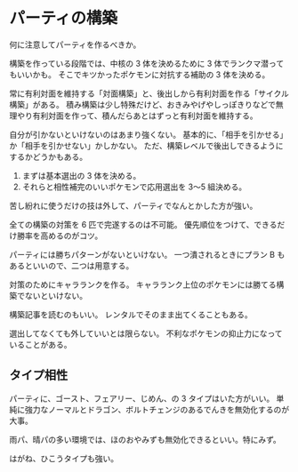 # パーティの構築

何に注意してパーティを作るべきか。

構築を作っている段階では、中核の 3 体を決めるために 3 体でランクマ潜ってもいいかも。
そこでキツかったポケモンに対抗する補助の 3 体を決める。

常に有利対面を維持する「対面構築」と、後出しから有利対面を作る「サイクル構築」がある。
積み構築は少し特殊だけど、おきみやげやしっぽきりなどで無理やり有利対面を作って、積んだらあとはずっと有利対面を維持する。

自分が引かないといけないのはあまり強くない。
基本的に、「相手を引かせる」か「相手を引かせない」かしかない。
ただ、構築レベルで後出しできるようにするかどうかもある。

1. まずは基本選出の 3 体を決める。
2. それらと相性補完のいいポケモンで応用選出を 3〜5 組決める。

苦し紛れに使うだけの技は外して、パーティでなんとかした方が強い。

全ての構築の対策を 6 匹で完遂するのは不可能。
優先順位をつけて、できるだけ勝率を高めるのがコツ。

パーティには勝ちパターンがないといけない。
一つ潰されるときにプラン B もあるといいので、二つは用意する。

対策のためにキャラランクを作る。
キャラランク上位のポケモンには勝てる構築でないといけない。

構築記事を読むのもいい。
レンタルでそのまま出てくることもある。

選出してなくても外していいとは限らない。
不利なポケモンの抑止力になっていることがある。

## タイプ相性

パーティに、ゴースト、フェアリー、じめん、の 3 タイプはいた方がいい。
単純に強力なノーマルとドラゴン、ボルトチェンジのあるでんきを無効化するのが大事。

雨パ、晴パの多い環境では、ほのおやみずも無効化できるといい。特にみず。

はがね、ひこうタイプも強い。
